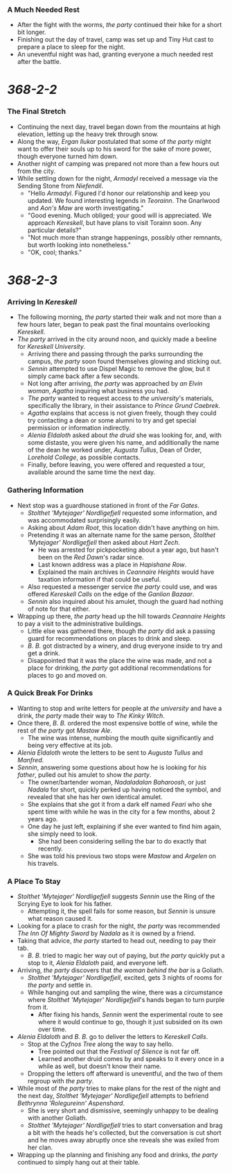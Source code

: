 ### A Much Needed Rest

* After the fight with the worms, *the party* continued their hike for a short bit longer.
* Finishing out the day of travel, camp was set up and Tiny Hut cast to prepare a place to sleep for the night.
* An uneventful night was had, granting everyone a much needed rest after the battle.

# *368-2-2*

### The Final Stretch

* Continuing the next day, travel began down from the mountains at high elevation, letting up the heavy trek through snow.
* Along the way, *Ergan Ilukar* postulated that some of *the party* might want to offer their souls up to his sword for the sake of more power, though everyone turned him down.
* Another night of camping was prepared not more than a few hours out from the city.
* While settling down for the night, *Armadyl* received a message via the Sending Stone from *Niefendil*.
  * "Hello *Armadyl*. Figured I'd honor our relationship and keep you updated. We found interesting legends in *Teorainn*. The Gnarlwood and *Aon's Maw* are worth investigating."
  * "Good evening. Much obliged; your good will is appreciated. We approach *Kereskell*, but have plans to visit Torainn soon. Any particular details?"
  * "Not much more than strange happenings, possibly other remnants, but worth looking into nonetheless."
  * "OK, cool; thanks."

# *368-2-3*

### Arriving In *Kereskell*

* The following morning, *the party* started their walk and not more than a few hours later, began to peak past the final mountains overlooking *Kereskell*.
* *The party* arrived in the city around noon, and quickly made a beeline for *Kereskell University*.
  * Arriving there and passing through the parks surrounding the campus, *the party* soon found themselves glowing and sticking out.
  * *Sennin* attempted to use Dispel Magic to remove the glow, but it simply came back after a few seconds.
  * Not long after arriving, *the party* was approached by *an Elvin woman*, *Agatha* inquiring what business you had.
  * *The party* wanted to request access to *the university*'s materials, specifically the library, in their assistance to *Prince Grund Caebrek*.
  * *Agatha* explains that access is not given freely, though they could try contacting a dean or some alumni to try and get special permission or information indirectly.
  * *Alenia Eldaloth* asked about *the druid* she was looking for, and, with some distaste, you were given his name, and additionally the name of the dean he worked under, *Augusta Tullus*, Dean of Order, *Lorehold College*, as possible contacts.
  * Finally, before leaving, you were offered and requested a tour, available around the same time the next day.

### Gathering Information

* Next stop was a guardhouse stationed in front of the *Far Gates*.
  * *Stolthet 'Mytejager' Nordligefjell* requested some information, and was accommodated surprisingly easily.
  * Asking about *Adam Root*, this location didn't have anything on him.
  * Pretending it was an alternate name for the same person, *Stolthet 'Mytejager' Nordligefjell* then asked about *Hart Zech*.
    * He was arrested for pickpocketing about a year ago, but hasn't been on the *Red Dawn*'s radar since.
    * Last known address was a place in *Hapishane Row*.
    * Explained the main archives in *Ceannaire Heights* would have taxation information if that could be useful.
  * Also requested a messenger service *the party* could use, and was offered *Kereskell Calls* on the edge of the *Ganlion Bazaar*.
  * *Sennin* also inquired about his amulet, though the guard had nothing of note for that either.
* Wrapping up there, *the party* head up the hill towards *Ceannaire Heights* to pay a visit to the administrative buildings.
  * Little else was gathered there, though *the party* did ask a passing guard for recommendations on places to drink and sleep.
  * *B. B.* got distracted by a winery, and drug everyone inside to try and get a drink.
  * Disappointed that it was the place the wine was made, and not a place for drinking, *the party* got additional recommendations for places to go and moved on.

### A Quick Break For Drinks

* Wanting to stop and write letters for people at *the university* and have a drink, *the party* made their way to *The Kinky Witch*.
* Once there, *B. B.* ordered the most expensive bottle of wine, while the rest of *the party* got *Mastow Ale*.
  * The wine was intense, numbing the mouth quite significantly and being very effective at its job.
* *Alenia Eldaloth* wrote the letters to be sent to *Augusta Tullus* and *Manfred*.
* *Sennin*, answering some questions about how he is looking for *his father*, pulled out his amulet to show *the party*.
  * The owner/bartender woman, *Nadaladalan Baharoosh*, or just *Nadala* for short, quickly perked up having noticed the symbol, and revealed that she has her own identical amulet.
  * She explains that she got it from a dark elf named *Feari* who she spent time with while he was in the city for a few months, about 2 years ago.
  * One day he just left, explaining if she ever wanted to find him again, she simply need to look.
    * She had been considering selling the bar to do exactly that recently.
  * She was told his previous two stops were *Mastow* and *Argelen* on his travels.

### A Place To Stay

* *Stolthet 'Mytejager' Nordligefjell* suggests *Sennin* use the Ring of the Scrying Eye to look for his father.
  * Attempting it, the spell fails for some reason, but *Sennin* is unsure what reason caused it.
* Looking for a place to crash for the night, *the party* was recommended *The Inn Of Mighty Sword* by *Nadala* as it is owned by a friend.
* Taking that advice, *the party* started to head out, needing to pay their tab.
  * *B. B.* tried to magic her way out of paying, but *the party* quickly put a stop to it, *Alenia Eldaloth* paid, and everyone left.
* Arriving, *the party* discovers that *the woman behind the bar* is a Goliath.
  * *Stolthet 'Mytejager' Nordligefjell*, excited, gets 3 nights of rooms for *the party* and settle in. 
  * While hanging out and sampling the wine, there was a circumstance where *Stolthet 'Mytejager' Nordligefjell*'s hands began to turn purple from it.
    * After fixing his hands, *Sennin* went the experimental route to see where it would continue to go, though it just subsided on its own over time.
* *Alenia Eldaloth* and *B. B.* go to deliver the letters to *Kereskell Calls*.
  * Stop at the *Cyfnos Tree* along the way to say hello.
    * Tree pointed out that the *Festival of Silence* is not far off.
    * Learned another druid comes by and speaks to it every once in a while as well, but doesn't know their name.
  * Dropping the letters off afterward is uneventful, and the two of them regroup with *the party*.
* While most of *the party* tries to make plans for the rest of the night and the next day, *Stolthet 'Mytejager' Nordligefjell* attempts to befriend *Bethrynna 'Rolegureinn' Aspenshard*.
  * She is very short and dismissive, seemingly unhappy to be dealing with another Goliath.
  * *Stolthet 'Mytejager' Nordligefjell* tries to start conversation and brag a bit with the heads he's collected, but the conversation is cut short and he moves away abruptly once she reveals she was exiled from her clan.
* Wrapping up the planning and finishing any food and drinks, *the party* continued to simply hang out at their table.
